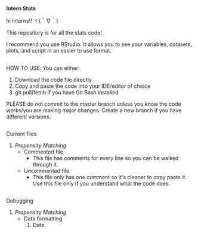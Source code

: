 #
**Intern Stats**

hi interns!! ヾ(＾∇＾)

This repository is for all the stats code! 

I recommend you use RStudio. It allows you to see your variables, datasets, plots, and script in an easier to use format.

##
HOW TO USE:
You can either:
1. Download the code file directly
2. Copy and paste the code into your IDE/editor of choice
3. git pull/fetch if you have Git Bash installed

PLEASE do not commit to the master branch unless you know the code works/you are making major changes. Create a new branch if you have different versions.

##
Current files
1. *Propensity Matching*
    - Commented file
        - This file has comments for every line so you can be walked through it.
    - Uncommented file
        - This file only has one comment so it's cleaner to copy paste it. Use this file only if you understand what the code does.

##
Debugging
1. *Propensity Matching*
    - Data formatting 
        1. Data